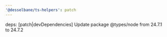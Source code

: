 ```yaml
---
'@desselbane/ts-helpers': patch
---
```


deps: [patch|devDependencies] Update package @types/node from 24.7.1 to 24.7.2
